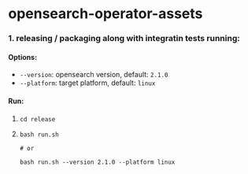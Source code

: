 # opensearch-operator-assets

### 1. releasing / packaging along with integratin tests running:

#### Options:
- `--version`: opensearch version, default: `2.1.0`
- `--platform`: target platform, default: `linux`

#### Run:
1. `cd release`
2. ```
   bash run.sh

   # or
    
   bash run.sh --version 2.1.0 --platform linux
   ```
